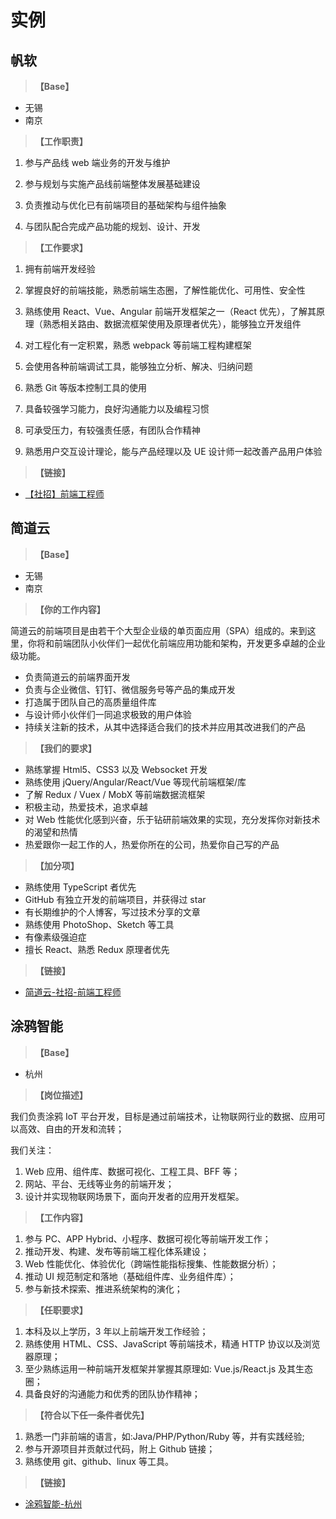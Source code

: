 # 实例

## 帆软

> **【Base】**

- 无锡
- 南京

> **【工作职责】**

1. 参与产品线 web 端业务的开发与维护

2. 参与规划与实施产品线前端整体发展基础建设

3. 负责推动与优化已有前端项目的基础架构与组件抽象

4. 与团队配合完成产品功能的规划、设计、开发

> **【工作要求】**

1. 拥有前端开发经验

2. 掌握良好的前端技能，熟悉前端生态圈，了解性能优化、可用性、安全性

3. 熟练使用 React、Vue、Angular 前端开发框架之一（React 优先），了解其原理（熟悉相关路由、数据流框架使用及原理者优先），能够独立开发组件

4. 对工程化有一定积累，熟悉 webpack 等前端工程构建框架

5. 会使用各种前端调试工具，能够独立分析、解决、归纳问题

6. 熟悉 Git 等版本控制工具的使用

7. 具备较强学习能力，良好沟通能力以及编程习惯

8. 可承受压力，有较强责任感，有团队合作精神

9. 熟悉用户交互设计理论，能与产品经理以及 UE 设计师一起改善产品用户体验

> **【链接】**

- [【社招】前端工程师](https://join.fanruan.com/social/detail?id=9372)

## 简道云

> **【Base】**

- 无锡
- 南京

> **【你的工作内容】**

简道云的前端项目是由若干个大型企业级的单页面应用（SPA）组成的。来到这里，你将和前端团队小伙伴们一起优化前端应用功能和架构，开发更多卓越的企业级功能。

- 负责简道云的前端界面开发
- 负责与企业微信、钉钉、微信服务号等产品的集成开发
- 打造属于团队自己的高质量组件库
- 与设计师小伙伴们一同追求极致的用户体验
- 持续关注新的技术，从其中选择适合我们的技术并应用其改进我们的产品

> **【我们的要求】**

- 熟练掌握 Html5、CSS3 以及 Websocket 开发
- 熟练使用 jQuery/Angular/React/Vue 等现代前端框架/库
- 了解 Redux / Vuex / MobX 等前端数据流框架
- 积极主动，热爱技术，追求卓越
- 对 Web 性能优化感到兴奋，乐于钻研前端效果的实现，充分发挥你对新技术的渴望和热情
- 热爱跟你一起工作的人，热爱你所在的公司，热爱你自己写的产品

> **【加分项】**

- 熟练使用 TypeScript 者优先
- GitHub 有独立开发的前端项目，并获得过 star
- 有长期维护的个人博客，写过技术分享的文章
- 熟练使用 PhotoShop、Sketch 等工具
- 有像素级强迫症
- 擅长 React、熟悉 Redux 原理者优先



> **【链接】**

- [简道云-社招-前端工程师](https://www.jiandaoyun.com/index/joinus/job_detail/002)




## 涂鸦智能

> **【Base】**

- 杭州

> **【岗位描述】**

我们负责涂鸦 IoT 平台开发，目标是通过前端技术，让物联网行业的数据、应用可以高效、自由的开发和流转；

我们关注：

1. Web 应用、组件库、数据可视化、工程工具、BFF 等；
2. 网站、平台、无线等业务的前端开发；
3. 设计并实现物联网场景下，面向开发者的应用开发框架。

> **【工作内容】**

1. 参与 PC、APP Hybrid、小程序、数据可视化等前端开发工作；
2. 推动开发、构建、发布等前端工程化体系建设；
3. Web 性能优化、体验优化（跨端性能指标搜集、性能数据分析）；
4. 推动 UI 规范制定和落地（基础组件库、业务组件库）；
5. 参与新技术探索、推进系统架构的演化；

> **【任职要求】**

1. 本科及以上学历，3 年以上前端开发工作经验；
2. 熟练使用 HTML、CSS、JavaScript 等前端技术，精通 HTTP 协议以及浏览器原理；
3. 至少熟练运用一种前端开发框架并掌握其原理如: Vue.js/React.js 及其生态圈；
4. 具备良好的沟通能力和优秀的团队协作精神；

> **【符合以下任一条件者优先】**

1. 熟悉一门非前端的语言，如:Java/PHP/Python/Ruby 等，并有实践经验;
2. 参与开源项目并贡献过代码，附上 Github 链接；
3. 熟练使用 git、github、linux 等工具。

> **【链接】**

- [涂鸦智能-杭州](http://react-china.org/t/topic/37873)
